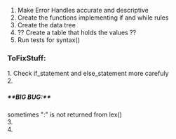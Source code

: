 1. Make Error Handles accurate and descriptive
2. Create the functions implementing if and while rules
3. Create the data tree
4. ?? Create a table that holds the values ??
5. Run tests for syntax()


<h3>ToFixStuff:</h3>
    <p>1. Check if_statement and else_statement more carefuly
    <br>2. <h5>**BIG BUG:**</h5> sometimes ":" is not returned from lex()
    <br>3.
    <br>4.
